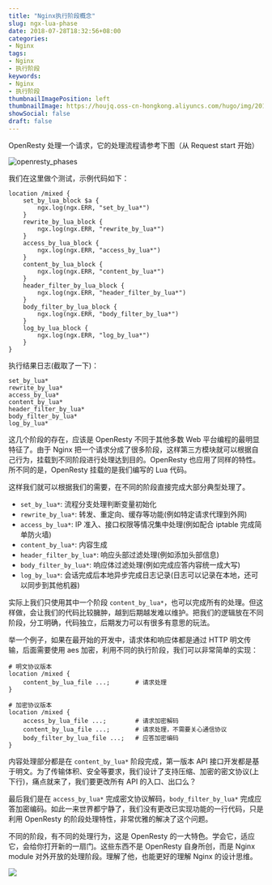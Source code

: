 ```yaml
---
title: "Nginx执行阶段概念"
slug: ngx-lua-phase
date: 2018-07-28T18:32:56+08:00
categories:
- Nginx
tags:
- Nginx
- 执行阶段
keywords:
- Nginx
- 执行阶段
thumbnailImagePosition: left
thumbnailImage: https://houjq.oss-cn-hongkong.aliyuncs.com/hugo/img/20190602175849.jpg
showSocial: false
draft: false
---
```


OpenResty 处理一个请求，它的处理流程请参考下图（从 Request start 开始）
<!--more-->

![openresty_phases](https://moonbingbing.gitbooks.io/openresty-best-practices/content/images/openresty_phases.png)

我们在这里做个测试，示例代码如下：

```
location /mixed {
    set_by_lua_block $a {
        ngx.log(ngx.ERR, "set_by_lua*")
    }
    rewrite_by_lua_block {
        ngx.log(ngx.ERR, "rewrite_by_lua*")
    }
    access_by_lua_block {
        ngx.log(ngx.ERR, "access_by_lua*")
    }
    content_by_lua_block {
        ngx.log(ngx.ERR, "content_by_lua*")
    }
    header_filter_by_lua_block {
        ngx.log(ngx.ERR, "header_filter_by_lua*")
    }
    body_filter_by_lua_block {
        ngx.log(ngx.ERR, "body_filter_by_lua*")
    }
    log_by_lua_block {
        ngx.log(ngx.ERR, "log_by_lua*")
    }
}
```

执行结果日志(截取了一下)：

```
set_by_lua*
rewrite_by_lua*
access_by_lua*
content_by_lua*
header_filter_by_lua*
body_filter_by_lua*
log_by_lua*
```

这几个阶段的存在，应该是 OpenResty 不同于其他多数 Web 平台编程的最明显特征了。由于 Nginx 把一个请求分成了很多阶段，这样第三方模块就可以根据自己行为，挂载到不同阶段进行处理达到目的。OpenResty 也应用了同样的特性。所不同的是，OpenResty 挂载的是我们编写的 Lua 代码。

这样我们就可以根据我们的需要，在不同的阶段直接完成大部分典型处理了。

- `set_by_lua*`: 流程分支处理判断变量初始化
- `rewrite_by_lua*`: 转发、重定向、缓存等功能(例如特定请求代理到外网)
- `access_by_lua*`: IP 准入、接口权限等情况集中处理(例如配合 iptable 完成简单防火墙)
- `content_by_lua*`: 内容生成
- `header_filter_by_lua*`: 响应头部过滤处理(例如添加头部信息)
- `body_filter_by_lua*`: 响应体过滤处理(例如完成应答内容统一成大写)
- `log_by_lua*`: 会话完成后本地异步完成日志记录(日志可以记录在本地，还可以同步到其他机器)

实际上我们只使用其中一个阶段 `content_by_lua*`，也可以完成所有的处理。但这样做，会让我们的代码比较臃肿，越到后期越发难以维护。把我们的逻辑放在不同阶段，分工明确，代码独立，后期发力可以有很多有意思的玩法。

举一个例子，如果在最开始的开发中，请求体和响应体都是通过 HTTP 明文传输，后面需要使用 aes 加密，利用不同的执行阶段，我们可以非常简单的实现：

```
# 明文协议版本
location /mixed {
    content_by_lua_file ...;       # 请求处理
}

# 加密协议版本
location /mixed {
    access_by_lua_file ...;        # 请求加密解码
    content_by_lua_file ...;       # 请求处理，不需要关心通信协议
    body_filter_by_lua_file ...;   # 应答加密编码
}
```

内容处理部分都是在 `content_by_lua*` 阶段完成，第一版本 API 接口开发都是基于明文。为了传输体积、安全等要求，我们设计了支持压缩、加密的密文协议(上下行)，痛点就来了，我们要更改所有 API 的入口、出口么？

最后我们是在 `access_by_lua*` 完成密文协议解码，`body_filter_by_lua*` 完成应答加密编码。如此一来世界都宁静了，我们没有更改已实现功能的一行代码，只是利用 OpenResty 的阶段处理特性，非常优雅的解决了这个问题。

不同的阶段，有不同的处理行为，这是 OpenResty 的一大特色。学会它，适应它，会给你打开新的一扇门。这些东西不是 OpenResty 自身所创，而是 Nginx module 对外开放的处理阶段。理解了他，也能更好的理解 Nginx 的设计思维。

![](https://houjq.oss-cn-hongkong.aliyuncs.com/hugo/img/20190602180548.jpg?x-oss-process=style/250_250)